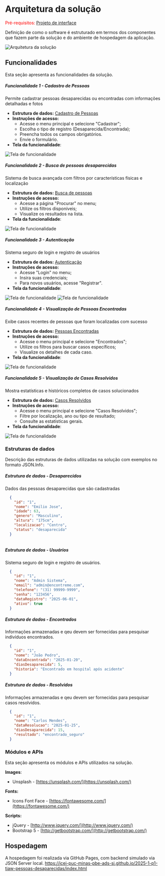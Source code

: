 # Arquitetura da solução

<span style="color:red">Pré-requisitos: <a href="05-Projeto-interface.md"> Projeto de interface</a></span>

Definição de como o software é estruturado em termos dos componentes que fazem parte da solução e do ambiente de hospedagem da aplicação.

![Arquitetura da solução](images/arquitetura.png)

## Funcionalidades

Esta seção apresenta as funcionalidades da solução.

##### Funcionalidade 1 - Cadastro de Pessoas

Permite cadastrar pessoas desaparecidas ou encontradas com informações detalhadas e fotos

* **Estrutura de dados:** [Cadastro de Pessoas](#estrutura-de-dados---Desaparecidos)
* **Instruções de acesso:**
  * Acesse o menu principal e selecione "Cadastrar";
  * Escolha o tipo de registro (Desaparecida/Encontrada);
  * Preencha todos os campos obrigatórios.
  * Envie o formulário.
* **Tela da funcionalidade**:

![Tela de funcionalidade](images/cadastrarPessoaDesaparecida.jpg)

##### Funcionalidade 2 - Busca de pessoas desaparecidas

Sistema de busca avançada com filtros por características físicas e localização

* **Estrutura de dados:** [Busca de pessoas](#estrutura-de-dados---Desaparecidos)
* **Instruções de acesso:**
  * Acesse a página "Procurar" no menu;
  * Utilize os filtros disponíveis;
  * Visualize os resultados na lista.
* **Tela da funcionalidade**:

![Tela de funcionalidade](images/procurarPessoaDesaparecida.jpg)

##### Funcionalidade 3 - Autenticação

Sistema seguro de login e registro de usuários

* **Estrutura de dados:** [Autenticação](#estrutura-de-dados---Usuários)
* **Instruções de acesso:**
  * Acesse "Login" no menu;
  * Insira suas credenciais;
  * Para novos usuários, acesse "Registrar".
* **Tela da funcionalidade**:

![Tela de funcionalidade](images/login.jpg)
![Tela de funcionalidade](images/cadastroUsuario.jpg)

##### Funcionalidade 4 - Visualização de Pessoas Encontradas

Exibe casos recentes de pessoas que foram localizadas com sucesso

* **Estrutura de dados:** [Pessoas Encontradas](#estrutura-de-dados---Encontrados)
* **Instruções de acesso:**
  * Acesse o menu principal e selecione "Encontrados";
  * Utilize os filtros para buscar casos específicos;
  * Visualize os detalhes de cada caso.
* **Tela da funcionalidade**:

![Tela de funcionalidade](images/pessoasEncontradas.jpg)

##### Funcionalidade 5 - Visualização de Casos Resolvidos

Mostra estatísticas e históricos completos de casos solucionados

* **Estrutura de dados:** [Casos Resolvidos](#estrutura-de-dados---Resolvidos)
* **Instruções de acesso:**
  * Acesse o menu principal e selecione "Casos Resolvidos";
  * Filtre por localização, ano ou tipo de resultado;
  * Consulte as estatísticas gerais.
* **Tela da funcionalidade**:

![Tela de funcionalidade](images/casosResolvidos.jpg)

### Estruturas de dados

Descrição das estruturas de dados utilizadas na solução com exemplos no formato JSON.Info.

##### Estrutura de dados - Desaparecidos

Dados das pessoas desaparecidas que são cadastradas

```json
  {
    "id": "1",
    "nome": "Emilio Jose",
    "idade": 63,
    "genero": "Masculino",
    "altura": "175cm",
    "localizacao": "Centro",
    "status": "desaparecida"
  }
  
```

##### Estrutura de dados - Usuários 

Sistema seguro de login e registro de usuários.

```json
  {
    "id": "1",
    "nome": "Admin Sistema",
    "email": "admin@encontreme.com",
    "telefone": "(31) 99999-9999",
    "senha": "123456",
    "dataRegistro": "2025-06-01",
    "ativo": true
  }
```

##### Estrutura de dados - Encontrados

Informações armazenadas e qeu devem ser fornecidas para pesquisar indivíduos encontrados.

```json
  {
    "id": "1",
    "nome": "João Pedro",
    "dataEncontrada": "2025-01-20",
    "diasDesaparecida": 5,
    "historia": "Encontrado em hospital após acidente"
  }
```

##### Estrutura de dados - Resolvidos

Informações armazenadas e qeu devem ser fornecidas para pesquisar casos resolvidos.

```json
  {
    "id": "1",
    "nome": "Carlos Mendes",
    "dataResolucao": "2025-01-25",
    "diasDesaparecida": 15,
    "resultado": "encontrado_seguro"
  }
```

### Módulos e APIs

Esta seção apresenta os módulos e APIs utilizados na solução.

**Images**:

* Unsplash - [https://unsplash.com/](https://unsplash.com/)

**Fonts:**

* Icons Font Face - [https://fontawesome.com/](https://fontawesome.com/)

**Scripts:**

* jQuery - [http://www.jquery.com/](http://www.jquery.com/)
* Bootstrap 5 - [http://getbootstrap.com/](http://getbootstrap.com/)


## Hospedagem

A hospedagem foi realizada via GitHub Pages, com backend simulado via JSON Server local.
https://icei-puc-minas-pbe-ads-si.github.io/2025-1-p1-tiaw-pessoas-desaparecidas/index.html
